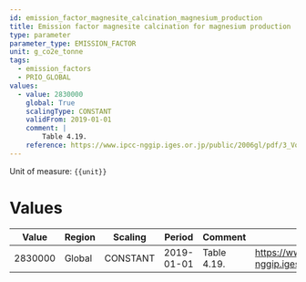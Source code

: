 ```yaml
---
id: emission_factor_magnesite_calcination_magnesium_production
title: Emission factor magnesite calcination for magnesium production
type: parameter
parameter_type: EMISSION_FACTOR
unit: g_co2e_tonne
tags:
  - emission_factors
  - PRIO_GLOBAL
values:
  - value: 2830000
    global: True
    scalingType: CONSTANT
    validFrom: 2019-01-01
    comment: |
        Table 4.19.
    reference: https://www.ipcc-nggip.iges.or.jp/public/2006gl/pdf/3_Volume3/V3_4_Ch4_Metal_Industry.pdf
---
```



Unit of measure: `{{unit}}`


# Values


| Value | Region | Scaling | Period | Comment | Reference |
|-------|--------|---------|--------|---------|-----------|
| 2830000 | Global | CONSTANT | 2019-01-01 | Table 4.19. | https://www.ipcc-nggip.iges.or.jp/public/2006gl/pdf/3_Volume3/V3_4_Ch4_Metal_Industry.pdf |


